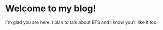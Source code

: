 # Welcome to my blog!

I'm glad you are here. I plan to talk about BTS and I know you'll like it too.
